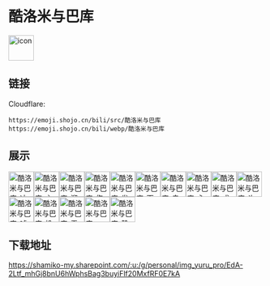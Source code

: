# 酷洛米与巴库
<img src="https://emoji.shojo.cn/bili/src/酷洛米与巴库/icon.png" width="50" height="50" alt="icon">

## 链接
Cloudflare:
```
https://emoji.shojo.cn/bili/src/酷洛米与巴库
https://emoji.shojo.cn/bili/webp/酷洛米与巴库
```
## 展示
<img src="https://emoji.shojo.cn/bili/src/酷洛米与巴库/酷洛米与巴库-冲鸭.png" width="50" height="50" alt="酷洛米与巴库-冲鸭"><img src="https://emoji.shojo.cn/bili/src/酷洛米与巴库/酷洛米与巴库-主角登场.png" width="50" height="50" alt="酷洛米与巴库-主角登场"><img src="https://emoji.shojo.cn/bili/src/酷洛米与巴库/酷洛米与巴库-溜了.png" width="50" height="50" alt="酷洛米与巴库-溜了"><img src="https://emoji.shojo.cn/bili/src/酷洛米与巴库/酷洛米与巴库-伤心离开.png" width="50" height="50" alt="酷洛米与巴库-伤心离开"><img src="https://emoji.shojo.cn/bili/src/酷洛米与巴库/酷洛米与巴库-发呆.png" width="50" height="50" alt="酷洛米与巴库-发呆"><img src="https://emoji.shojo.cn/bili/src/酷洛米与巴库/酷洛米与巴库-下午茶.png" width="50" height="50" alt="酷洛米与巴库-下午茶"><img src="https://emoji.shojo.cn/bili/src/酷洛米与巴库/酷洛米与巴库-卖萌.png" width="50" height="50" alt="酷洛米与巴库-卖萌"><img src="https://emoji.shojo.cn/bili/src/酷洛米与巴库/酷洛米与巴库-心情不好.png" width="50" height="50" alt="酷洛米与巴库-心情不好"><img src="https://emoji.shojo.cn/bili/src/酷洛米与巴库/酷洛米与巴库-求抱抱.png" width="50" height="50" alt="酷洛米与巴库-求抱抱"><img src="https://emoji.shojo.cn/bili/src/酷洛米与巴库/酷洛米与巴库-许愿.png" width="50" height="50" alt="酷洛米与巴库-许愿"><img src="https://emoji.shojo.cn/bili/src/酷洛米与巴库/酷洛米与巴库-嘘.png" width="50" height="50" alt="酷洛米与巴库-嘘"><img src="https://emoji.shojo.cn/bili/src/酷洛米与巴库/酷洛米与巴库-投喂.png" width="50" height="50" alt="酷洛米与巴库-投喂"><img src="https://emoji.shojo.cn/bili/src/酷洛米与巴库/酷洛米与巴库-无语.png" width="50" height="50" alt="酷洛米与巴库-无语"><img src="https://emoji.shojo.cn/bili/src/酷洛米与巴库/酷洛米与巴库-wink.png" width="50" height="50" alt="酷洛米与巴库-wink"><img src="https://emoji.shojo.cn/bili/src/酷洛米与巴库/酷洛米与巴库-静静的.png" width="50" height="50" alt="酷洛米与巴库-静静的">

## 下载地址

https://shamiko-my.sharepoint.com/:u:/g/personal/img_yuru_pro/EdA-2Ltf_mhGj8bnU6hWphsBag3buyiFlf20MxfRF0E7kA